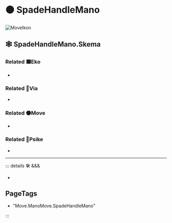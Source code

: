 # 🟠 <move>SpadeHandleMano</move>

![MoveIkon](/Move/Move_Ikon.png)

## 🕸 SpadeHandleMano.Skema

### Related 🟩<eko>Eko</eko>

-

### Related 🔻<via>Via</via>

-

### Related 🟠<move>Move</move>

-

### Related 💜<psike>Psike</psike>

-

---

<!-- =================================================== -->
<!-- =================================================== -->
<!-- =================================================== -->
<!-- =================================================== -->
<!-- =================================================== -->
::: details 🛠 <dev>&&&</dev>

-

<h2>PageTags</h2>

- "Move.ManoMove.SpadeHandleMano"

:::
